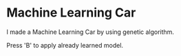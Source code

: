 # Machine Learning Car

I made a Machine Learning Car by using genetic algorithm.

Press 'B' to apply already learned model.
